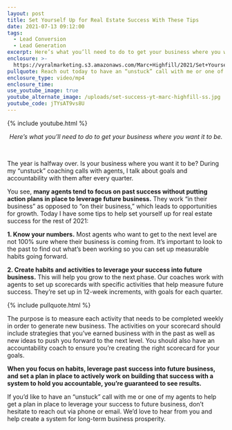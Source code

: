 ```yaml
---
layout: post
title: Set Yourself Up for Real Estate Success With These Tips
date: 2021-07-13 09:12:00
tags:
  - Lead Conversion
  - Lead Generation
excerpt: Here’s what you’ll need to do to get your business where you want it to be.
enclosure: >-
  https://vyralmarketing.s3.amazonaws.com/Marc+Highfill/2021/Set+Yourself+Up+for+Real+Estate+Success+With+These+Tips.mp4
pullquote: Reach out today to have an “unstuck” call with me or one of my agents.
enclosure_type: video/mp4
enclosure_time:
use_youtube_image: true
youtube_alternate_image: /uploads/set-success-yt-marc-highfill-ss.jpg
youtube_code: jTYsAT9vs8U
---
```

{% include youtube.html %}

<center><em>Here&rsquo;s what you&rsquo;ll need to do to get your business where you want it to be.</em></center>

&nbsp;

The year is halfway over. Is your business where you want it to be? During my “unstuck” coaching calls with agents, I talk about goals and accountability with them after every quarter.&nbsp;

You see, **many agents tend to focus on past success without putting action plans in place to leverage future business.** They work “in their business” as opposed to “on their business,” which leads to opportunities for growth. Today I have some tips to help set yourself up for real estate success for the rest of 2021:

**1\. Know your numbers.** Most agents who want to get to the next level are not 100% sure where their business is coming from. It’s important to look to the past to find out what’s been working so you can set up measurable habits going forward.&nbsp;

**2\. Create habits and activities to leverage your success into future business.** This will help you grow to the next phase. Our coaches work with agents to set up scorecards with specific activities that help measure future success. They’re set up in 12-week increments, with goals for each quarter.&nbsp;

{% include pullquote.html %}

The purpose is to measure each activity that needs to be completed weekly in order to generate new business. The activities on your scorecard should include strategies that you’ve earned business with in the past as well as new ideas to push you forward to the next level. You should also have an accountability coach to ensure you’re creating the right scorecard for your goals.

**When you focus on habits, leverage past success into future business, and set a plan in place to actively work on building that success with a system to hold you accountable, you’re guaranteed to see results.**

If you’d like to have an “unstuck” call with me or one of my agents to help get a plan in place to leverage your success to future business, don’t hesitate to reach out via phone or email. We’d love to hear from you and help create a system for long-term business prosperity.
